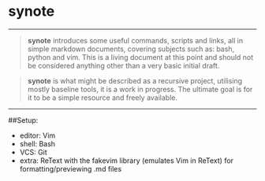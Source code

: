 # synote
___

> **synote** introduces some useful commands, scripts and links, all in simple markdown documents, covering subjects such as: bash, python and vim. This is a living document at this point and should not be considered anything other than a very basic initial draft.

> **synote** is what might be described as a recursive project, utilising mostly baseline tools, it is a work in progress. The ultimate goal is for it to be a simple resource and freely available. 



>  

___
##Setup:


  *  editor: Vim
  *  shell: Bash
  *  VCS: Git
  *  extra: ReText with the fakevim library (emulates Vim in ReText) for formatting/previewing .md files 
